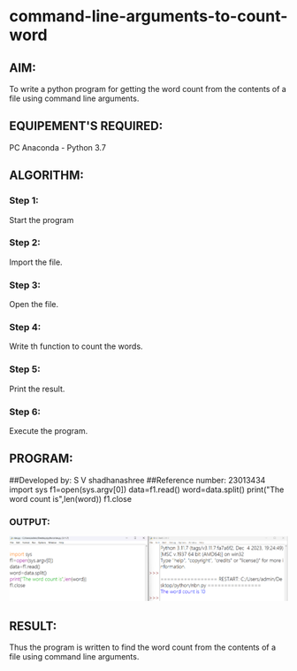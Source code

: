 # command-line-arguments-to-count-word
## AIM:
To write a python program for getting the word count from the contents of a file using command line arguments.
## EQUIPEMENT'S REQUIRED: 
PC
Anaconda - Python 3.7
## ALGORITHM: 
### Step 1:
Start the program
### Step 2:
Import the file.
### Step 3:
Open the file.
### Step 4:
Write th function to count the words.
### Step 5:
Print the result.
### Step 6:
Execute the program.

## PROGRAM:
##Developed by: S V shadhanashree
##Reference number: 23013434
import sys
f1=open(sys.argv[0])
data=f1.read()
word=data.split()
print("The word count is",len(word))
f1.close


### OUTPUT:
![Alt text](<Screenshot 2023-12-28 161543.png>)



## RESULT:
Thus the program is written to find the word count from the contents of a file using command line arguments.
